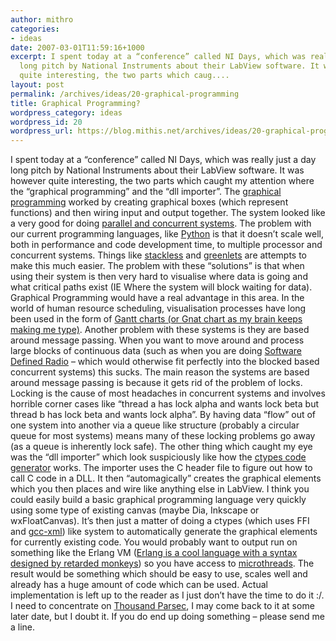 ```yaml
---
author: mithro
categories:
- ideas
date: 2007-03-01T11:59:16+1000
excerpt: I spent today at a “conference” called NI Days, which was really just a day
  long pitch by National Instruments about their LabView software. It was however
  quite interesting, the two parts which caug....
layout: post
permalink: /archives/ideas/20-graphical-programming
title: Graphical Programming?
wordpress_category: ideas
wordpress_id: 20
wordpress_url: https://blog.mithis.net/archives/ideas/20-graphical-programming
---
```

I spent today at a “conference” called NI Days, which was really just a day long pitch by National Instruments about their LabView software. It was however quite interesting, the two parts which caught my attention where the “graphical programming” and the “dll importer”. 
The [graphical programming](http://en.wikipedia.org/wiki/Graphical_programming) worked by creating graphical boxes (which represent functions) and then wiring input and output together. The system looked like a very good for doing [parallel and concurrent systems](http://en.wikipedia.org/wiki/Concurrent_computing#Concurrent_programming_languages). 
The problem with our current programming languages, like [Python](http://python.org) is that it doesn’t scale well, both in performance and code development time, to multiple processor and concurrent systems. Things like [stackless](http://www.stackless.com/) and [greenlets](http://codespeak.net/py/dist/greenlet.html) are attempts to make this much easier. 
The problem with these “solutions” is that when using their system is then very hard to visualise where data is going and what critical paths exist (IE Where the system will block waiting for data). Graphical Programming would have a real advantage in this area. In the world of human resource scheduling, visualisation processes have long been used in the form of [Gantt charts (or Gnat chart as my brain keeps making me type)](http://en.wikipedia.org/wiki/Gantt_chart). 
Another problem with these systems is they are based around message passing. When you want to move around and process large blocks of continuous data (such as when you are doing [Software Defined Radio](http://www.gnu.org/software/gnuradio/) – which would otherwise fit perfectly into the blocked based concurrent systems) this sucks. The main reason the systems are based around message passing is because it gets rid of the problem of locks. Locking is the cause of most headaches in concurrent systems and involves horrible corner cases like “thread a has lock alpha and wants lock beta but thread b has lock beta and wants lock alpha”. By having data “flow” out of one system into another via a queue like structure (probably a circular queue for most systems) means many of these locking problems go away (as a queue is inherently lock safe). 
The other thing which caught my eye was the “dll importer” which look suspiciously like how the [ctypes code generator](http://docs.python.org/dev/lib/module-ctypes.html) works. The importer uses the C header file to figure out how to call C code in a DLL. It then “automagically” creates the graphical elements which you then places and wire like anything else in LabView.
I think you could easily build a basic graphical programming language very quickly using some type of existing canvas (maybe Dia, Inkscape or wxFloatCanvas). It’s then just a matter of doing a ctypes (which uses FFI and [gcc-xml](http://www.gccxml.org/HTML/Index.html)) like system to automatically generate the graphical elements for currently existing code. You would probably want to output run on something like the Erlang VM ([Erlang is a cool language with a syntax designed by retarded monkeys](http://www.erlang.org/)) so you have access to [microthreads](http://www.science.uva.nl/research/csa/microgrids.html). The result would be something which should be easy to use, scales well and already has a huge amount of code which can be used.
Actual implementation is left up to the reader as I just don’t have the time to do it :/. I need to concentrate on [Thousand Parsec](http://www.thousandparsec.net/), I may come back to it at some later date, but I doubt it. If you do end up doing something – please send me a line.
